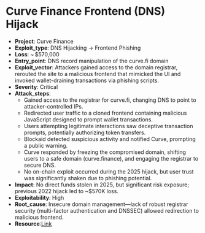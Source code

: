 # Curve Finance Frontend (DNS) Hijack 

- **Project**: Curve Finance
- **Exploit_type**: DNS Hijacking → Frontend Phishing
- **Loss**: ~ $570,000 
- **Entry_point**: DNS record manipulation of the curve.fi domain
- **Exploit_vector**: Attackers gained access to the domain registrar, rerouted the site to a malicious frontend that mimicked the UI and invoked wallet-draining transactions via phishing scripts.
- **Severity**: Critical
- **Attack_steps**:
    - Gained access to the registrar for curve.fi, changing DNS to point to attacker-controlled IPs. 
    - Redirected user traffic to a cloned frontend containing malicious JavaScript designed to prompt wallet transactions.
    - Users attempting legitimate interactions saw deceptive transaction prompts, potentially authorizing token transfers.
    - Blockaid detected suspicious activity and notified Curve, prompting a public warning. 
    - Curve responded by freezing the compromised domain, shifting users to a safe domain (curve.finance), and engaging the registrar to secure DNS. 
    - No on-chain exploit occurred during the 2025 hijack, but user trust was significantly shaken due to phishing potential.
- **Impact**: No direct funds stolen in 2025, but significant risk exposure; previous 2022 hijack led to ~$570K loss. 
- **Exploitability**: High
- **Root_cause**: Insecure domain management—lack of robust registrar security (multi-factor authentication and DNSSEC) allowed redirection to malicious frontend.
- **Resource**:[Link](https://cointelegraph.com/explained/what-is-dns-hijacking-how-it-took-down-curve-finances-website)